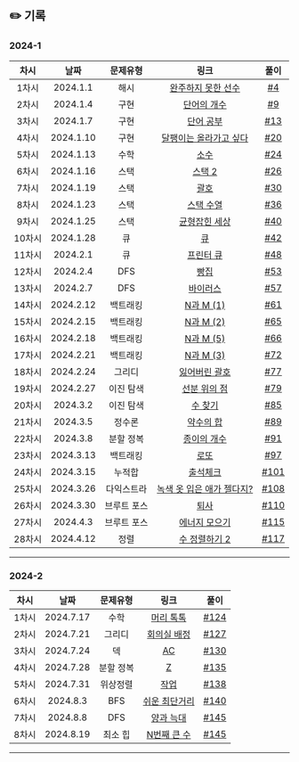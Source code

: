 ## ✏️ 기록   

### 2024-1
| 차시 |    날짜    | 문제유형 | 링크 | 풀이 |
|:----:|:---------:|:----:|:-----:|:----:|
| 1차시 | 2024.1.1 |  해시  |  <a href= "https://school.programmers.co.kr/learn/courses/30/lessons/42576">완주하지 못한 선수</a> |[#4](https://github.com/AlgoLeadMe/AlgoLeadMe-4/pull/4) |
| 2차시 | 2024.1.4 |  구현 |  <a href= "https://www.acmicpc.net/problem/1152">단어의 개수</a> |[#9](https://github.com/AlgoLeadMe/AlgoLeadMe-4/pull/9) |
| 3차시 | 2024.1.7 |  구현 |  <a href= "https://www.acmicpc.net/problem/1157">단어 공부</a> |[#13](https://github.com/AlgoLeadMe/AlgoLeadMe-4/pull/13) |
| 4차시 | 2024.1.10 |  구현 |  <a href= "https://www.acmicpc.net/problem/2869">달팽이는 올라가고 싶다</a> |[#20](https://github.com/AlgoLeadMe/AlgoLeadMe-4/pull/20) |
| 5차시 | 2024.1.13 |  수학 |  <a href= "https://www.acmicpc.net/problem/2581">소수</a> |[#24](https://github.com/AlgoLeadMe/AlgoLeadMe-4/pull/24) |
| 6차시 | 2024.1.16 |  스택 |  <a href= "https://www.acmicpc.net/problem/28278">스택 2</a> |[#26](https://github.com/AlgoLeadMe/AlgoLeadMe-4/pull/26) |
| 7차시 | 2024.1.19 |  스택 |  <a href= "https://www.acmicpc.net/problem/9012">괄호</a> |[#30](https://github.com/AlgoLeadMe/AlgoLeadMe-4/pull/30) |
| 8차시 | 2024.1.23 |  스택 |  <a href= "https://www.acmicpc.net/problem/1874">스택 수열</a> |[#36](https://github.com/AlgoLeadMe/AlgoLeadMe-4/pull/36) |
| 9차시 | 2024.1.25 |  스택 |  <a href= "https://www.acmicpc.net/problem/4949">균형잡힌 세상</a> |[#40](https://github.com/AlgoLeadMe/AlgoLeadMe-4/pull/40) |
| 10차시 | 2024.1.28 |  큐 |  <a href= "https://www.acmicpc.net/problem/10845">큐</a> |[#42](https://github.com/AlgoLeadMe/AlgoLeadMe-4/pull/42) |
| 11차시 | 2024.2.1 |  큐 |  <a href= "https://www.acmicpc.net/problem/1966">프린터 큐</a> |[#48](https://github.com/AlgoLeadMe/AlgoLeadMe-4/pull/48) |
| 12차시 | 2024.2.4 |  DFS |  <a href= "https://www.acmicpc.net/problem/3109">빵집</a> |[#53](https://github.com/AlgoLeadMe/AlgoLeadMe-4/pull/53) |
| 13차시 | 2024.2.7 |  DFS |  <a href= "https://www.acmicpc.net/problem/2606">바이러스</a> |[#57](https://github.com/AlgoLeadMe/AlgoLeadMe-4/pull/57) |
| 14차시 | 2024.2.12 |  백트래킹 |  <a href= "https://www.acmicpc.net/problem/15649">N과 M (1)</a> |[#61](https://github.com/AlgoLeadMe/AlgoLeadMe-4/pull/61) |
| 15차시 | 2024.2.15 |  백트래킹 |  <a href= "https://www.acmicpc.net/problem/15650">N과 M (2)</a> |[#65](https://github.com/AlgoLeadMe/AlgoLeadMe-4/pull/65) |
| 16차시 | 2024.2.18 |  백트래킹 |  <a href= "https://www.acmicpc.net/problem/15654">N과 M (5)</a> |[#66](https://github.com/AlgoLeadMe/AlgoLeadMe-4/pull/66) |
| 17차시 | 2024.2.21 |  백트래킹 |  <a href= "https://www.acmicpc.net/problem/15651">N과 M (3)</a> |[#72](https://github.com/AlgoLeadMe/AlgoLeadMe-4/pull/72) |
| 18차시 | 2024.2.24 |  그리디 |  <a href= "https://www.acmicpc.net/problem/1541">잃어버린 괄호</a> |[#77](https://github.com/AlgoLeadMe/AlgoLeadMe-4/pull/77) |
| 19차시 | 2024.2.27 |  이진 탐색 |  <a href= "https://www.acmicpc.net/problem/11663">선분 위의 점</a> |[#79](https://github.com/AlgoLeadMe/AlgoLeadMe-4/pull/79) |
| 20차시 | 2024.3.2 |  이진 탐색 |  <a href= "https://www.acmicpc.net/problem/1920">수 찾기</a> |[#85](https://github.com/AlgoLeadMe/AlgoLeadMe-4/pull/85) |
| 21차시 | 2024.3.5 |  정수론 |  <a href= "https://www.acmicpc.net/problem/17425">약수의 합</a> |[#89](https://github.com/AlgoLeadMe/AlgoLeadMe-4/pull/89) |
| 22차시 | 2024.3.8 | 분할 정복 |  <a href= "https://www.acmicpc.net/problem/1780">종이의 개수</a> |[#91](https://github.com/AlgoLeadMe/AlgoLeadMe-4/pull/91) |
| 23차시 | 2024.3.13 | 백트래킹 |  <a href= "https://www.acmicpc.net/problem/6603">로또</a> |[#97](https://github.com/AlgoLeadMe/AlgoLeadMe-4/pull/97) |
| 24차시 | 2024.3.15 | 누적합 |  <a href= "https://www.acmicpc.net/problem/20438">출석체크</a> |[#101](https://github.com/AlgoLeadMe/AlgoLeadMe-4/pull/101) |
| 25차시 | 2024.3.26 | 다익스트라 |  <a href= "https://www.acmicpc.net/problem/10191">녹색 옷 입은 애가 젤다지?</a> |[#108](https://github.com/AlgoLeadMe/AlgoLeadMe-4/pull/108) |
| 26차시 | 2024.3.30 | 브루트 포스 |  <a href= "https://www.acmicpc.net/problem/14501">퇴사</a> |[#110](https://github.com/AlgoLeadMe/AlgoLeadMe-4/pull/110) |
| 27차시 | 2024.4.3 | 브루트 포스 |  <a href= "https://www.acmicpc.net/problem/16198">에너지 모으기</a> |[#115](https://github.com/AlgoLeadMe/AlgoLeadMe-4/pull/115) |
| 28차시 | 2024.4.12 | 정렬 |  <a href= "https://www.acmicpc.net/problem/2751">수 정렬하기 2</a> |[#117](https://github.com/AlgoLeadMe/AlgoLeadMe-4/pull/117) |
---

### 2024-2
| 차시 |    날짜    | 문제유형 | 링크 | 풀이 |
|:----:|:---------:|:----:|:-----:|:----:|
| 1차시 | 2024.7.17 | 수학 |  <a href= "https://www.acmicpc.net/problem/1241">머리 톡톡</a> |[#124](https://github.com/AlgoLeadMe/AlgoLeadMe-4/pull/124) |
| 2차시 | 2024.7.21 | 그리디 |  <a href= "https://www.acmicpc.net/problem/1931">회의실 배정</a> |[#127](https://github.com/AlgoLeadMe/AlgoLeadMe-4/pull/127) |
| 3차시 | 2024.7.24 | 덱 |  <a href= "https://www.acmicpc.net/problem/5430">AC</a> |[#130](https://github.com/AlgoLeadMe/AlgoLeadMe-4/pull/130) |
| 4차시 | 2024.7.28 | 분할 정복 |  <a href= "https://www.acmicpc.net/problem/1074">Z</a> |[#135](https://github.com/AlgoLeadMe/AlgoLeadMe-4/pull/135) |
| 5차시 | 2024.7.31 | 위상정렬 |  <a href= "https://www.acmicpc.net/problem/2056">작업</a> |[#138](https://github.com/AlgoLeadMe/AlgoLeadMe-4/pull/138) |
| 6차시 | 2024.8.3 | BFS |  <a href= "https://www.acmicpc.net/problem/14940">쉬운 최단거리</a> |[#140](https://github.com/AlgoLeadMe/AlgoLeadMe-4/pull/140) |
| 7차시 | 2024.8.8 | DFS |  <a href= "https://school.programmers.co.kr/learn/courses/30/lessons/92343">양과 늑대</a> |[#145](https://github.com/AlgoLeadMe/AlgoLeadMe-4/pull/145) |
| 8차시 | 2024.8.19 | 최소 힙 |  <a href= "https://www.acmicpc.net/problem/2075">N번째 큰 수</a> |[#145](https://github.com/AlgoLeadMe/AlgoLeadMe-4/pull/147) |
---
